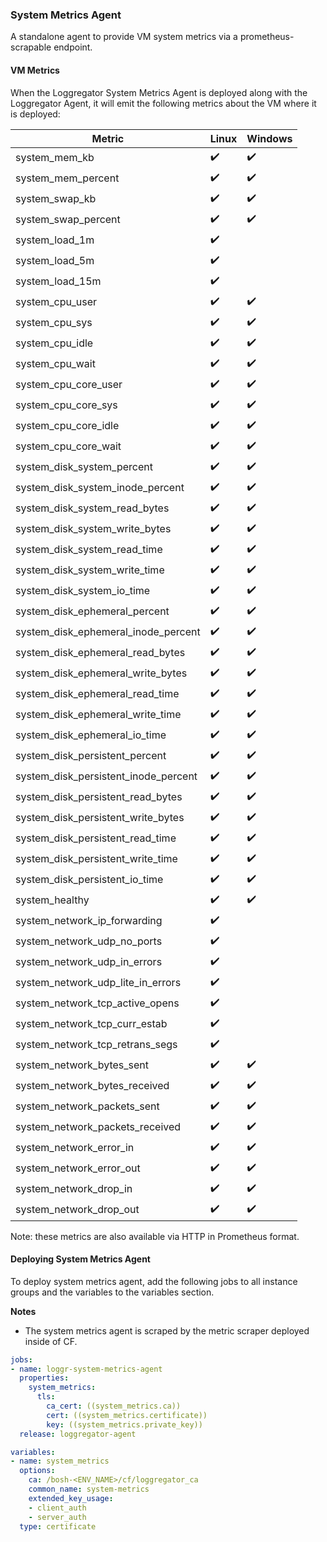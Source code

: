 ### System Metrics Agent
A standalone agent to provide VM system metrics via a prometheus-scrapable endpoint.

#### VM Metrics

When the Loggregator System Metrics Agent is deployed along with the Loggregator Agent, 
it will emit the following metrics about the VM where it is deployed:

| Metric                               | Linux | Windows |
|--------------------------------------|-------|---------|
| system_mem_kb                        |   ✔️   |    ✔️    |
| system_mem_percent                   |   ✔️   |    ✔️    |
| system_swap_kb                       |   ✔️   |    ✔️    |
| system_swap_percent                  |   ✔️   |    ✔️    |
| system_load_1m                       |   ✔️   |         |
| system_load_5m                       |   ✔️   |         |
| system_load_15m                      |   ✔️   |         |
| system_cpu_user                      |   ✔️   |    ✔️    |
| system_cpu_sys                       |   ✔️   |    ✔️    |
| system_cpu_idle                      |   ✔️   |    ✔️    |
| system_cpu_wait                      |   ✔️   |    ✔️    |
| system_cpu_core_user                 |   ✔️   |    ✔️    |
| system_cpu_core_sys                  |   ✔️   |    ✔️    |
| system_cpu_core_idle                 |   ✔️   |    ✔️    |
| system_cpu_core_wait                 |   ✔️   |    ✔️    |
| system_disk_system_percent           |   ✔️   |    ✔️    |
| system_disk_system_inode_percent     |   ✔️   |    ✔️    |
| system_disk_system_read_bytes        |   ✔️   |    ✔️    |
| system_disk_system_write_bytes       |   ✔️   |    ✔️    |
| system_disk_system_read_time         |   ✔️   |    ✔️    |
| system_disk_system_write_time        |   ✔️   |    ✔️    |
| system_disk_system_io_time           |   ✔️   |    ✔️    |
| system_disk_ephemeral_percent        |   ✔️   |    ✔️    |
| system_disk_ephemeral_inode_percent  |   ✔️   |    ✔️    |
| system_disk_ephemeral_read_bytes     |   ✔️   |    ✔️    |
| system_disk_ephemeral_write_bytes    |   ✔️   |    ✔️    |
| system_disk_ephemeral_read_time      |   ✔️   |    ✔️    |
| system_disk_ephemeral_write_time     |   ✔️   |    ✔️    |
| system_disk_ephemeral_io_time        |   ✔️   |    ✔️    |
| system_disk_persistent_percent       |   ✔️   |    ✔️    |
| system_disk_persistent_inode_percent |   ✔️   |    ✔️    |
| system_disk_persistent_read_bytes    |   ✔️   |    ✔️    |
| system_disk_persistent_write_bytes   |   ✔️   |    ✔️    |
| system_disk_persistent_read_time     |   ✔️   |    ✔️    |
| system_disk_persistent_write_time    |   ✔️   |    ✔️    |
| system_disk_persistent_io_time       |   ✔️   |    ✔️    |
| system_healthy                       |   ✔️   |    ✔️    |
| system_network_ip_forwarding         |   ✔️   |         |
| system_network_udp_no_ports          |   ✔️   |         |
| system_network_udp_in_errors         |   ✔️   |         |
| system_network_udp_lite_in_errors    |   ✔️   |         |
| system_network_tcp_active_opens      |   ✔️   |         |
| system_network_tcp_curr_estab        |   ✔️   |         |
| system_network_tcp_retrans_segs      |   ✔️   |         |
| system_network_bytes_sent            |   ✔️   |    ✔️    |
| system_network_bytes_received        |   ✔️   |    ✔️    |
| system_network_packets_sent          |   ✔️   |    ✔️    |
| system_network_packets_received      |   ✔️   |    ✔️    |
| system_network_error_in              |   ✔️   |    ✔️    |
| system_network_error_out             |   ✔️   |    ✔️    |
| system_network_drop_in               |   ✔️   |    ✔️    |
| system_network_drop_out              |   ✔️   |    ✔️    |

Note: these metrics are also available via HTTP in Prometheus format.

#### Deploying System Metrics Agent

To deploy system metrics agent, add the following jobs to all instance groups and the variables to the variables section.

**Notes**
- The system metrics agent is scraped by the metric scraper deployed inside of CF.

```yaml
jobs:
- name: loggr-system-metrics-agent
  properties:
    system_metrics:
      tls:
        ca_cert: ((system_metrics.ca))
        cert: ((system_metrics.certificate))
        key: ((system_metrics.private_key))
  release: loggregator-agent

variables:
- name: system_metrics
  options:
    ca: /bosh-<ENV_NAME>/cf/loggregator_ca 
    common_name: system-metrics
    extended_key_usage:
    - client_auth
    - server_auth
  type: certificate
```
